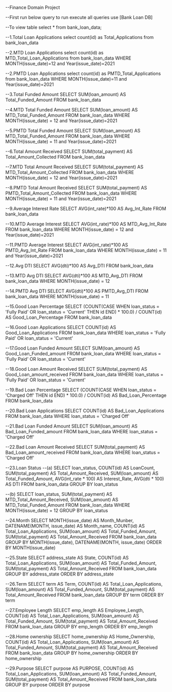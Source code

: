 --Finance Domain Project

--First run below query to run execute all queries
use [Bank Loan DB]

--To view table
select * from bank_loan_data;

--1.Total Loan Applications
select count(id) as Total_Applications from bank_loan_data

--2.MTD Loan Applications
select count(id) as MTD_Total_Loan_Applications from bank_loan_data
WHERE MONTH(issue_date)=12 and Year(issue_date)=2021

--2.PMTD Loan Applications
select count(id) as PMTD_Total_Applications from bank_loan_data
WHERE MONTH(issue_date)=11 and Year(issue_date)=2021

--3.Total Funded Amount
SELECT SUM(loan_amount) AS Total_Funded_Amount FROM bank_loan_data

--4.MTD Total Funded Amount
SELECT SUM(loan_amount) AS MTD_Total_Funded_Amount FROM bank_loan_data
WHERE MONTH(issue_date) = 12 and Year(issue_date)=2021

--5.PMTD Total Funded Amount
SELECT SUM(loan_amount) AS MTD_Total_Funded_Amount FROM bank_loan_data
WHERE MONTH(issue_date) = 11 and Year(issue_date)=2021

--6.Total Amount Received
SELECT SUM(total_payment) AS Total_Amount_Collected FROM bank_loan_data

--7.MTD Total Amount Received
SELECT SUM(total_payment) AS MTD_Total_Amount_Collected FROM bank_loan_data
WHERE MONTH(issue_date) = 12 and Year(issue_date)=2021

--8.PMTD Total Amount Received
SELECT SUM(total_payment) AS PMTD_Total_Amount_Collected FROM bank_loan_data
WHERE MONTH(issue_date) = 11 and Year(issue_date)=2021

--9.Average Interest Rate
SELECT AVG(int_rate)*100 AS Avg_Int_Rate FROM bank_loan_data

--10.MTD Average Interest
SELECT AVG(int_rate)*100 AS MTD_Avg_Int_Rate FROM bank_loan_data
WHERE MONTH(issue_date) = 12 and Year(issue_date)=2021

--11.PMTD Average Interest
SELECT AVG(int_rate)*100 AS PMTD_Avg_Int_Rate FROM bank_loan_data
WHERE MONTH(issue_date) = 11 and Year(issue_date)=2021

--12.Avg DTI
SELECT AVG(dti)*100 AS Avg_DTI FROM bank_loan_data

--13.MTD Avg DTI
SELECT AVG(dti)*100 AS MTD_Avg_DTI FROM bank_loan_data
WHERE MONTH(issue_date) = 12

--14.PMTD Avg DTI
SELECT AVG(dti)*100 AS PMTD_Avg_DTI FROM bank_loan_data
WHERE MONTH(issue_date) = 11

--15.Good Loan Percentage
SELECT
    (COUNT(CASE WHEN loan_status = 'Fully Paid' OR loan_status = 'Current' THEN id END) * 100.0) / 
	COUNT(id) AS Good_Loan_Percentage
FROM bank_loan_data

--16.Good Loan Applications
SELECT COUNT(id) AS Good_Loan_Applications FROM bank_loan_data
WHERE loan_status = 'Fully Paid' OR loan_status = 'Current'

--17.Good Loan Funded Amount
SELECT SUM(loan_amount) AS Good_Loan_Funded_amount FROM bank_loan_data
WHERE loan_status = 'Fully Paid' OR loan_status = 'Current'

--18.Good Loan Amount Received
SELECT SUM(total_payment) AS Good_Loan_amount_received FROM bank_loan_data
WHERE loan_status = 'Fully Paid' OR loan_status = 'Current'

--19.Bad Loan Percentage
SELECT
    (COUNT(CASE WHEN loan_status = 'Charged Off' THEN id END) * 100.0) / 
	COUNT(id) AS Bad_Loan_Percentage
FROM bank_loan_data

--20.Bad Loan Applications
SELECT COUNT(id) AS Bad_Loan_Applications FROM bank_loan_data
WHERE loan_status = 'Charged Off'

--21.Bad Loan Funded Amount
SELECT SUM(loan_amount) AS Bad_Loan_Funded_amount FROM bank_loan_data
WHERE loan_status = 'Charged Off'

--22.Bad Loan Amount Received
SELECT SUM(total_payment) AS Bad_Loan_amount_received FROM bank_loan_data
WHERE loan_status = 'Charged Off'

--23.Loan Status
--(a)
SELECT
        loan_status,
        COUNT(id) AS LoanCount,
        SUM(total_payment) AS Total_Amount_Received,
        SUM(loan_amount) AS Total_Funded_Amount,
        AVG(int_rate * 100) AS Interest_Rate,
        AVG(dti * 100) AS DTI
    FROM
        bank_loan_data
    GROUP BY
        loan_status

--(b)
SELECT 
	loan_status, 
	SUM(total_payment) AS MTD_Total_Amount_Received, 
	SUM(loan_amount) AS MTD_Total_Funded_Amount 
FROM bank_loan_data
WHERE MONTH(issue_date) = 12 
GROUP BY loan_status

--24.Month
SELECT 
	MONTH(issue_date) AS Month_Munber, 
	DATENAME(MONTH, issue_date) AS Month_name, 
	COUNT(id) AS Total_Loan_Applications,
	SUM(loan_amount) AS Total_Funded_Amount,
	SUM(total_payment) AS Total_Amount_Received
FROM bank_loan_data
GROUP BY MONTH(issue_date), DATENAME(MONTH, issue_date)
ORDER BY MONTH(issue_date)

--25.State
SELECT 
	address_state AS State, 
	COUNT(id) AS Total_Loan_Applications,
	SUM(loan_amount) AS Total_Funded_Amount,
	SUM(total_payment) AS Total_Amount_Received
FROM bank_loan_data
GROUP BY address_state
ORDER BY address_state

--26.Term
SELECT 
	term AS Term, 
	COUNT(id) AS Total_Loan_Applications,
	SUM(loan_amount) AS Total_Funded_Amount,
	SUM(total_payment) AS Total_Amount_Received
FROM bank_loan_data
GROUP BY term
ORDER BY term

--27.Employee Length
SELECT 
	emp_length AS Employee_Length, 
	COUNT(id) AS Total_Loan_Applications,
	SUM(loan_amount) AS Total_Funded_Amount,
	SUM(total_payment) AS Total_Amount_Received
FROM bank_loan_data
GROUP BY emp_length
ORDER BY emp_length

--28.Home ownership
SELECT 
	home_ownership AS Home_Ownership, 
	COUNT(id) AS Total_Loan_Applications,
	SUM(loan_amount) AS Total_Funded_Amount,
	SUM(total_payment) AS Total_Amount_Received
FROM bank_loan_data
GROUP BY home_ownership
ORDER BY home_ownership

--29.Purpose
SELECT 
	purpose AS PURPOSE, 
	COUNT(id) AS Total_Loan_Applications,
	SUM(loan_amount) AS Total_Funded_Amount,
	SUM(total_payment) AS Total_Amount_Received
FROM bank_loan_data
GROUP BY purpose
ORDER BY purpose













